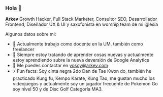 ### Hola 👋


**Arkev** Growth Hacker, Full Stack Marketer, Consultor SEO, Desarrollador Frontend, Diseñador UX & UI y saxofonista en worship team de mi iglesia

Algunos datos sobre mi:

- 🔭 Actualmente trabajo como docente en la UM, también como freelancer
- 🌱 Siempre estoy tratando de aprender cosas nuevas y actualmente estoy aprendiendo subre la nueva deversión de Google Analytics
- 💬 Me puedes contactar en yosoy@arkev.com
- ⚡ Fun facts: Soy cinta negra 2do Dan de Tae Kwon do, también he practicado Kung fu, Kempo Karate, Kung Tao, me gustan mucho los videojuegos y actualmente soy un jugador frecuente de Pokemon Go soy nivel 50 y de Disc Golf Categoría MA3.
